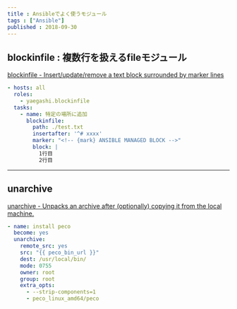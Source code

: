 ```yaml
---
title : Ansibleでよく使うモジュール
tags : ["Ansible"]
published : 2018-09-30
---
```


<!--more-->

## blockinfile : 複数行を扱えるfileモジュール

[blockinfile - Insert/update/remove a text block surrounded by marker lines](https://docs.ansible.com/ansible/latest/modules/blockinfile_module.html?highlight=blockinfile#blockinfile-insert-update-remove-a-text-block-surrounded-by-marker-lines)

```yaml
- hosts: all
  roles:
    - yaegashi.blockinfile
  tasks:
    - name: 特定の場所に追加
      blockinfile:
        path: ./test.txt
        insertafter: '^# xxxx'
        marker: "<!-- {mark} ANSIBLE MANAGED BLOCK -->"
        block: |
          1行目
          2行目
```

---

## unarchive

[unarchive - Unpacks an archive after (optionally) copying it from the local machine.
](https://docs.ansible.com/ansible/latest/modules/unarchive_module.html?highlight=unarchive)

```yaml
- name: install peco
  become: yes
  unarchive:
    remote_src: yes
    src: "{{ peco_bin_url }}"
    dest: /usr/local/bin/
    mode: 0755
    owner: root
    group: root
    extra_opts:
      - --strip-components=1
      - peco_linux_amd64/peco
```
